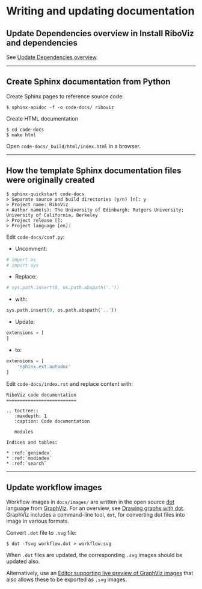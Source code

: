# Writing and updating documentation

## Update Dependencies overview in Install RiboViz and dependencies

See [Update Dependencies overview](./dependencies.md#update-dependencies-overview).

---

## Create Sphinx documentation from Python

Create Sphinx pages to reference source code:

```console
$ sphinx-apidoc -f -o code-docs/ riboviz
```

Create HTML documentation

```console
$ cd code-docs
$ make html
```

Open `code-docs/_build/html/index.html` in a browser.

---

## How the template Sphinx documentation files were originally created

```console
$ sphinx-quickstart code-docs
> Separate source and build directories (y/n) [n]: y
> Project name: RiboViz
> Author name(s): The University of Edinburgh; Rutgers University; University of California, Berkeley
> Project release []: 
> Project language [en]: 
```

Edit `code-docs/conf.py`:

* Uncomment:

```python
# import os
# import sys
```

* Replace:

```python
# sys.path.insert(0, os.path.abspath('.'))
```

* with:

```python
sys.path.insert(0, os.path.abspath('..'))
```

* Update:

```python
extensions = [
]
```

* to:

```python
extensions = [
    'sphinx.ext.autodoc'
]
```

Edit `code-docs/index.rst` and replace content with:

```
RiboViz code documentation
==========================

.. toctree::
   :maxdepth: 1
   :caption: Code documentation

   modules

Indices and tables:

* :ref:`genindex`
* :ref:`modindex`
* :ref:`search`
```

---

## Update workflow images

Workflow images in `docs/images/` are written in the open source [dot](https://graphviz.org/doc/info/lang.html) language from [GraphViz](https://www.graphviz.org/). For an overview, see [Drawing graphs with dot](https://www.graphviz.org/pdf/dotguide.pdf). GraphViz includes a command-line tool, `dot`, for converting dot files into image in various formats.

Convert `.dot` file to `.svg` file:

```console
$ dot -Tsvg workflow.dot > workflow.svg
```

When `.dot` files are updated, the corresponding `.svg` images should be updated also.

Alternatively, use an [Editor supporting live preview of GraphViz images](./install.md#editor-supporting-live-preview-of-graphviz-images-optional) that also allows these to be exported as `.svg` images.
